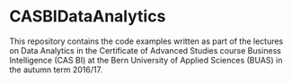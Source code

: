 # CASBIDataAnalytics

This repository contains the code examples written as part of the lectures on Data Analytics
in the Certificate of Advanced Studies course Business Intelligence (CAS BI)
at the Bern University of Applied Sciences (BUAS) in the autumn term 2016/17.
